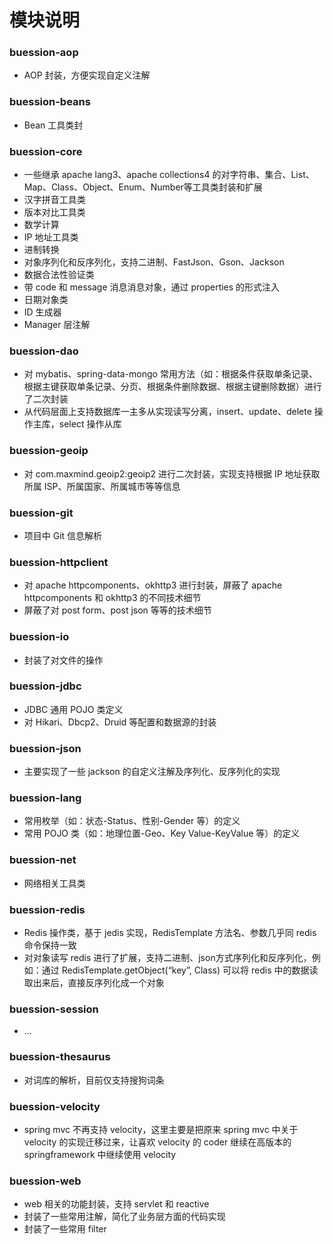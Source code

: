 # 模块说明


### buession-aop
* AOP 封装，方便实现自定义注解

### buession-beans
* Bean 工具类封

### buession-core
* 一些继承 apache lang3、apache collections4 的对字符串、集合、List、Map、Class、Object、Enum、Number等工具类封装和扩展
* 汉字拼音工具类
* 版本对比工具类
* 数学计算
* IP 地址工具类
* 进制转换
* 对象序列化和反序列化，支持二进制、FastJson、Gson、Jackson
* 数据合法性验证类
* 带 code 和 message 消息消息对象，通过 properties 的形式注入
* 日期对象类
* ID 生成器
* Manager 层注解

### buession-dao
* 对 mybatis、spring-data-mongo 常用方法（如：根据条件获取单条记录、根据主键获取单条记录、分页、根据条件删除数据、根据主键删除数据）进行了二次封装
* 从代码层面上支持数据库一主多从实现读写分离，insert、update、delete 操作主库，select 操作从库

### buession-geoip
* 对 com.maxmind.geoip2:geoip2 进行二次封装，实现支持根据 IP 地址获取所属 ISP、所属国家、所属城市等等信息

### buession-git
* 项目中 Git 信息解析

### buession-httpclient
* 对 apache httpcomponents、okhttp3 进行封装，屏蔽了 apache httpcomponents 和 okhttp3 的不同技术细节
* 屏蔽了对 post form、post json 等等的技术细节

### buession-io
* 封装了对文件的操作

### buession-jdbc
* JDBC 通用 POJO 类定义
* 对 Hikari、Dbcp2、Druid 等配置和数据源的封装

### buession-json
* 主要实现了一些 jackson 的自定义注解及序列化、反序列化的实现

### buession-lang
* 常用枚举（如：状态-Status、性别-Gender 等）的定义
* 常用 POJO 类（如：地理位置-Geo、Key Value-KeyValue 等）的定义

### buession-net
* 网络相关工具类

### buession-redis
* Redis 操作类，基于 jedis 实现，RedisTemplate 方法名、参数几乎同 redis 命令保持一致
* 对对象读写 redis 进行了扩展，支持二进制、json方式序列化和反序列化，例如：通过 RedisTemplate.getObject(“key”, Class) 可以将 redis 中的数据读取出来后，直接反序列化成一个对象

### buession-session
* ...

### buession-thesaurus
* 对词库的解析，目前仅支持搜狗词条

### buession-velocity
* spring mvc 不再支持 velocity，这里主要是把原来 spring mvc 中关于 velocity 的实现迁移过来，让喜欢 velocity 的 coder 继续在高版本的 springframework 中继续使用 velocity

### buession-web
* web 相关的功能封装，支持 servlet 和 reactive
* 封装了一些常用注解，简化了业务层方面的代码实现
* 封装了一些常用 filter
